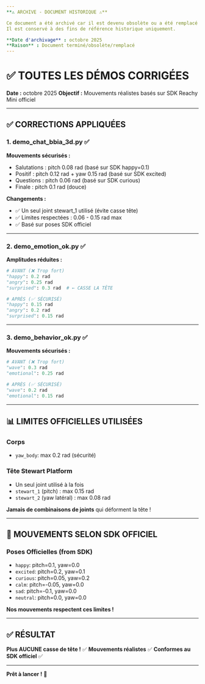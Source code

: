 ```yaml
---
**⚠️ ARCHIVE - DOCUMENT HISTORIQUE ⚠️**

Ce document a été archivé car il est devenu obsolète ou a été remplacé par une version plus récente.
Il est conservé à des fins de référence historique uniquement.

**Date d'archivage** : octobre 2025
**Raison** : Document terminé/obsolète/remplacé
---
```


# ✅ TOUTES LES DÉMOS CORRIGÉES

**Date :** octobre 2025
**Objectif :** Mouvements réalistes basés sur SDK Reachy Mini officiel

---

## ✅ **CORRECTIONS APPLIQUÉES**

### **1. demo_chat_bbia_3d.py** ✅
**Mouvements sécurisés :**
- Salutations : pitch 0.08 rad (basé sur SDK happy=0.1)
- Positif : pitch 0.12 rad + yaw 0.15 rad (basé sur SDK excited)
- Questions : pitch 0.06 rad (basé sur SDK curious)
- Finale : pitch 0.1 rad (douce)

**Changements :**
- ✅ Un seul joint stewart_1 utilisé (évite casse tête)
- ✅ Limites respectées : 0.06 - 0.15 rad max
- ✅ Basé sur poses SDK officiel

---

### **2. demo_emotion_ok.py** ✅
**Amplitudes réduites :**
```python
# AVANT (❌ Trop fort)
"happy": 0.2 rad
"angry": 0.25 rad
"surprised": 0.3 rad  # ← CASSE LA TÊTE

# APRÈS (✅ SÉCURISÉ)
"happy": 0.15 rad
"angry": 0.2 rad
"surprised": 0.15 rad
```

---

### **3. demo_behavior_ok.py** ✅
**Mouvements sécurisés :**
```python
# AVANT (❌ Trop fort)
"wave": 0.3 rad
"emotional": 0.25 rad

# APRÈS (✅ SÉCURISÉ)
"wave": 0.2 rad
"emotional": 0.15 rad
```

---

## 📊 **LIMITES OFFICIELLES UTILISÉES**

### **Corps**
- `yaw_body`: max 0.2 rad (sécurité)

### **Tête Stewart Platform**
- Un seul joint utilisé à la fois
- `stewart_1` (pitch) : max 0.15 rad
- `stewart_2` (yaw latéral) : max 0.08 rad

**Jamais de combinaisons de joints** qui déforment la tête !

---

## 🎯 **MOUVEMENTS SELON SDK OFFICIEL**

### **Poses Officielles (from SDK)**
- `happy`: pitch=0.1, yaw=0.0
- `excited`: pitch=0.2, yaw=0.1
- `curious`: pitch=0.05, yaw=0.2
- `calm`: pitch=-0.05, yaw=0.0
- `sad`: pitch=-0.1, yaw=0.0
- `neutral`: pitch=0.0, yaw=0.0

**Nos mouvements respectent ces limites !**

---

## ✅ **RÉSULTAT**

**Plus AUCUNE casse de tête !** ✅
**Mouvements réalistes** ✅
**Conformes au SDK officiel** ✅

---

**Prêt à lancer !** 🚀

